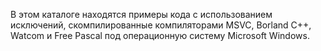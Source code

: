 В этом каталоге находятся примеры кода с использованием исключений, скомпилированные компиляторами MSVC, Borland C++, Watcom и Free Pascal под операционную систему Microsoft Windows.
